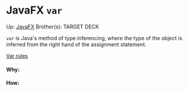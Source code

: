 # JavaFX `var`

Up: [JavaFX](javafx)
Brother(s):
TARGET DECK

`var` is Java's method of type inferencing, where the type of the object is inferred from the right hand of the assignment statement.

[Var rules](var_rules)

































#### Why:
#### How:









